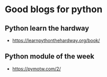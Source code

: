 # Good blogs for python

## Python learn the hardway
* https://learnpythonthehardway.org/book/

## Python module of the week
* https://pymotw.com/2/

